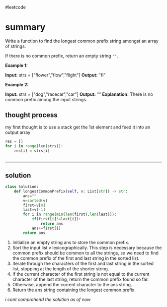#leetcode
# summary

Write a function to find the longest common prefix string amongst an array of strings.

If there is no common prefix, return an empty string `""`.

**Example 1:**

**Input:** strs = ["flower","flow","flight"]
**Output:** "fl"

**Example 2:**

**Input:** strs = ["dog","racecar","car"]
**Output:** ""
**Explanation:** There is no common prefix among the input strings.

## thought process

my first thought is to use a stack
get the 1st element and feed it into an output array
```python
res = []
for i in range(len(strs)):
	res[i] = strs[i]
	
```

---
## solution

```python
class Solution:
    def longestCommonPrefix(self, v: List[str]) -> str:
        ans=""
        v=sorted(v)
        first=v[0]
        last=v[-1]
        for i in range(min(len(first),len(last))):
            if(first[i]!=last[i]):
                return ans
            ans+=first[i]
        return ans 
```

1. Initialize an empty string ans to store the common prefix.
2. Sort the input list v lexicographically. This step is necessary because the common prefix should be common to all the strings, so we need to find the common prefix of the first and last string in the sorted list.
3. Iterate through the characters of the first and last string in the sorted list, stopping at the length of the shorter string.
4. If the current character of the first string is not equal to the current character of the last string, return the common prefix found so far.
5. Otherwise, append the current character to the ans string.
6. Return the ans string containing the longest common prefix.

*i cant comprehend the solution as of now*